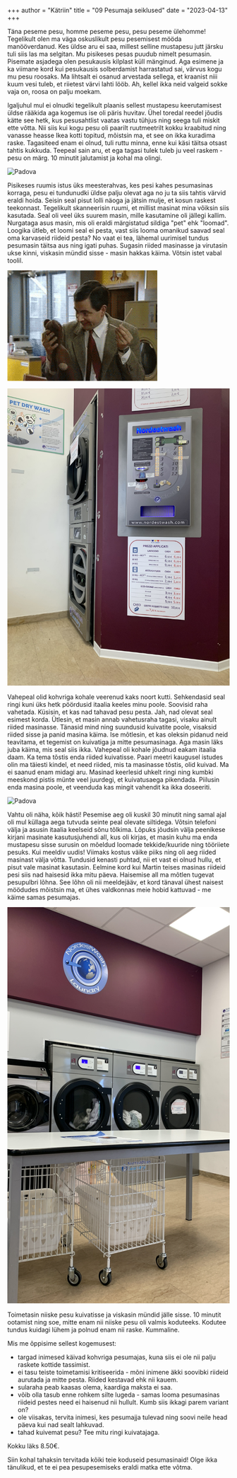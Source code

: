 +++
author = "Kätriin"
title = "09 Pesumaja seiklused"
date = "2023-04-13"
+++

Täna peseme pesu, homme peseme pesu, pesu peseme ülehomme! Tegelikult olen ma väga oskuslikult pesu pesemisest mööda manööverdanud. Kes üldse aru ei saa, millest selline mustapesu jutt järsku tuli siis las ma selgitan. Mu pisikeses pesas puudub nimelt pesumasin. Pisemate asjadega olen pesukausis kilplast küll mänginud. Aga esimene ja ka viimane kord kui pesukausis solberdamist harrastatud sai, värvus kogu mu pesu roosaks. Ma  lihtsalt ei osanud arvestada sellega, et kraanist niii kuum vesi tuleb, et riietest värvi lahti lööb. Ah, kellel ikka neid valgeid sokke vaja on, roosa on palju moekam. 

Igaljuhul mul ei olnudki tegelikult plaanis sellest mustapesu keerutamisest üldse rääkida aga kogemus ise oli päris huvitav. Ühel toredal reedel jõudis kätte see hetk, kus pesusahtlist vaatas vastu tühjus ning seega tuli miskit ette võtta. Nii siis kui kogu pesu oli paarilt ruutmeetrilt kokku kraabitud ning vanasse heasse Ikea kotti topitud, mõistsin ma, et see on ikka kuradima raske. Tagasiteed enam ei olnud, tuli ruttu minna, enne kui käsi täitsa otsast tahtis kukkuda. Teepeal sain aru, et ega tagasi tulek tuleb ju veel raskem - pesu on märg. 10 minutit jalutamist ja kohal ma olingi. 

![Padova](/images/09-1.gif)

Pisikeses ruumis istus üks meesterahvas, kes pesi kahes pesumasinas korraga, pesu ei tundunudki üldse palju olevat aga no ju ta siis tahtis värvid eraldi hoida. Seisin seal pisut lolli näoga ja jätsin mulje, et kosun raskest teekonnast. Tegelikult skanneerisin ruumi, et millist masinat mina võiksin siis kasutada. Seal oli veel üks suurem masin, mille kasutamine oli jällegi kallim. Nurgataga asus masin, mis oli eraldi märgistatud sildiga "pet" ehk "loomad". Loogika ütleb, et loomi seal ei pesta, vast siis looma omanikud saavad seal oma karvaseid riideid pesta? No vaat ei tea, lähemal uurimisel tundus pesumasin täitsa aus ning igati puhas. Sugasin riided masinasse ja virutasin ukse kinni, viskasin mündid sisse - masin hakkas käima. Võtsin istet vabal toolil. 

![Padova](/images/09-2.gif)

![Padova](/images/09-5.jpg)

Vahepeal olid kohvriga kohale veerenud kaks noort kutti. Sehkendasid seal ringi kuni üks hetk pöördusid itaalia keeles minu poole. Soovisid raha vahetada. Küsisin, et kas nad tahavad pesu pesta. Jah, nad olevat seal esimest korda. Ütlesin, et masin annab vahetusraha tagasi, visaku ainult riided masinasse. Tänasid mind ning suundusid kuivatite poole, visaksid riided sisse ja panid masina käima. Ise mõtlesin, et kas oleksin pidanud neid teavitama, et tegemist on kuivatiga ja mitte pesumasinaga. Aga masin läks juba käima, mis seal siis ikka. Vahepeal oli kohale jõudnud eakam itaalia daam. Ka tema tõstis enda riided kuivatisse. Paari meetri kaugusel istudes olin ma täiesti kindel, et need riided, mis ta masinasse tõstis, olid kuivad. Ma ei saanud enam midagi aru. Masinad keerlesid uhkelt ringi ning kumbki meeskond pistis münte veel juurdegi, et kuivatusaega pikendada. Piilusin enda masina poole, et veenduda kas mingit vahendit ka ikka doseeriti. 

![Padova](/images/09-3.gif)

Vahtu oli näha, kõik hästi! Pesemise aeg oli kuskil 30 minutit ning samal ajal oli mul küllaga aega tutvuda seinte peal olevate siltidega. Võtsin telefoni välja ja asusin itaalia keelseid sõnu tõlkima. Lõpuks jõudsin välja peenikese kirjani masinate kasutusjuhendi all, kus oli kirjas, et masin kuhu ma enda mustapesu sisse surusin on mõeldud loomade tekkide/kuuride ning tööriiete pesuks. Kui meeldiv uudis! Viimaks kostus väike piiks ning oli aeg riided masinast välja võtta. Tundusid kenasti puhtad, nii et vast ei olnud hullu, et pisut vale masinat kasutasin. Eelmine kord kui Martin teises masinas riideid pesi siis nad haisesid ikka mitu päeva. Haisemise all ma mõtlen tugevat pesupulbri lõhna. See lõhn oli nii meeldejääv, et kord tänaval ühest naisest möödudes mõistsin ma, et ühes valdkonnas meie hobid kattuvad - me käime samas pesumajas. 

![Padova](/images/09-4.JPG)

Toimetasin niiske pesu kuivatisse ja viskasin mündid jälle sisse. 10 minutit ootamist ning soe, mitte enam nii niiske pesu oli valmis koduteeks. Kodutee tundus kuidagi lühem ja polnud enam nii raske. Kummaline. 

Mis me õppisime sellest kogemusest: 
  - targad inimesed käivad kohvriga pesumajas, kuna siis ei ole nii palju raskete kottide tassimist.
  - ei tasu teiste toimetamisi kritiseerida - mõni inimene äkki soovibki riideid aurutada ja mitte pesta. Riided kestavad ehk nii kauem. 
  - sularaha peab kaasas olema, kaardiga maksta ei saa.
  - võib olla tasub enne rohkem silte lugeda - samas looma pesumasinas riideid pestes need ei haisenud nii hullult. Kumb siis ikkagi parem variant on?
  - ole viisakas, tervita inimesi, kes pesumajja tulevad ning soovi neile head päeva kui nad sealt lahkuvad.
  - tahad kuivemat pesu? Tee mitu ringi kuivatajaga. 
  
 Kokku läks 8.50€. 
  
Siin kohal tahaksin tervitada kõiki teie koduseid pesumasinaid! Olge ikka tänulikud, et te ei pea pesupesemiseks eraldi matka ette võtma. 
